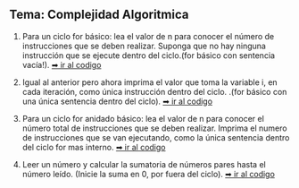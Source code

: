 ## Tema: Complejidad Algoritmica

1.  Para un ciclo for básico: lea el valor de n para conocer el número de instrucciones que se deben realizar. Suponga que no hay ninguna instrucción que se ejecute dentro del ciclo.(for básico con sentencia vacía!). [➡ ir al codigo](https://github.com/iamcarlosmunoz/estructura-de-datos-no-lineales/blob/main/complejidad/E01.java)

2.  Igual al anterior pero ahora imprima el valor que toma la variable i, en cada iteración, como única instrucción dentro del ciclo. .(for básico con una única sentencia dentro del ciclo). [➡ ir al codigo](https://github.com/iamcarlosmunoz/estructura-de-datos-no-lineales/blob/main/complejidad/E02.java)

3.  Para un ciclo for anidado básico: lea el valor de n para conocer el número total de instrucciones que se deben realizar. Imprima el numero de instrucciones que se van ejecutando, como la única sentencia dentro del ciclo for mas interno. [➡ ir al codigo](https://github.com/iamcarlosmunoz/estructura-de-datos-no-lineales/blob/main/complejidad/E03.java)

4.  Leer un número y calcular la sumatoria de números pares hasta el número leído. (Inicie la suma en 0, por fuera del ciclo). [➡ ir al codigo](https://github.com/iamcarlosmunoz/estructura-de-datos-no-lineales/blob/main/complejidad/E04.java)
